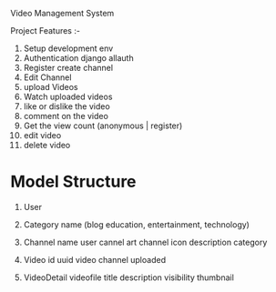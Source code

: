 Video Management System

Project Features :-

1. Setup development env
2. Authentication django allauth
3. Register create channel
4. Edit Channel
5. upload Videos
6. Watch uploaded videos
7. like or dislike the video
8. comment on the video
9. Get the view count (anonymous | register)
10. edit video
11. delete video


# Model Structure

1. User

2. Category
    name (blog education, entertainment, technology)


3. Channel
    name
    user
    cannel art
    channel icon
    description
    category

4. Video
    id uuid
    video
    channel
    uploaded

5. VideoDetail
    videofile
    title
    description
    visibility
    thumbnail
    